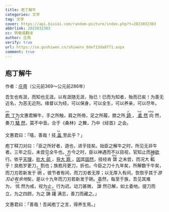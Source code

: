 ```yaml
---
title: 庖丁解牛
categories: 文学
tag: 文学
cover: https://api.biuioi.com/random-picture/index.php?t=2023032303
abbrlink: 2023032303
cc: 转载或翻译
author: 庄周
verify: true
url: https://so.gushiwen.cn/shiwenv_8def13da8f71.aspx
comment: true
---
```


<div class="heti heti--ancient heti--annotation">
    <h2>庖丁解牛</h2>
    <p class="heti-meta heti-small">作者：<abbr title="庄子">庄周</abbr>（公元前<heti-spacing class="heti-spacing-end">369</heti-spacing>～公元前<heti-spacing class="heti-spacing-start heti-spacing-end">286</heti-spacing>年）</p>
    <p>吾生也有涯，而知也无涯。以有涯随无涯，殆已！已而为知者，殆而已矣！为善无近名，为恶无近刑。缘督以为经，可以保身，可以全生，可以养亲，可以尽年。</p>
    <p><u title="名丁的厨工。先秦古书往往以职业放在人名前"><ruby>
                <rb>庖</rb>
                <rp>(</rp>
                <rt lang="zh-Latn">páo</rt>
                <rp>)</rp>
            </ruby>丁</u>为文惠君解牛，手之所触，肩之所倚，足之所履，膝之所<u title="支撑，接触"><ruby>
                <rb>踦</rb>
                <rp>(</rp>
                <rt lang="zh-Latn">yǐ</rt>
                <rp>)</rp>
            </ruby></u>，<u title="砉然：砉，又读xū，象声词。砉然，皮骨相离的声音"><ruby>
                <rb>砉</rb>
                <rp>(</rp>
                <rt lang="zh-Latn">huā</rt>
                <rp>)</rp>
            </ruby>然</u><ruby>
            <rb>向</rb>
            <rp>(</rp>
            <rt lang="zh-Latn">xiǎng</rt>
            <rp>)</rp>
        </ruby>然，奏刀<u title="騞然：象声词，形容比砉然更大的进刀解牛声"><ruby>
                <rb>騞</rb>
                <rp>(</rp>
                <rt lang="zh-Latn">huō</rt>
                <rp>)</rp>
            </ruby>然</u>，莫不中音。合于《桑林》之舞，乃中《经首》之会。</p>
    <p>文惠君曰<heti-adjacent class="heti-adjacent-half">：</heti-adjacent>「嘻，善哉！技<u title="通「盍」，何，怎样"><ruby>
                <rb>盖</rb>
                <rp>(</rp>
                <rt lang="zh-Latn">hé</rt>
                <rp>)</rp>
            </ruby></u>至此乎<heti-adjacent class="heti-adjacent-half">？</heti-adjacent>」</p>
    <p>庖丁释刀对曰<heti-adjacent class="heti-adjacent-half">：</heti-adjacent>「臣之所好者，道也，进乎技矣。始臣之解牛之时，所见无非牛者。三年之后，未尝见全牛也。方今之时，臣以神遇而不以目视，官知止而<u title="指精神活动">神欲</u>行。依乎<u title="指牛的生理上的天然结构">天理</u>，<u title="击入大的缝隙">批大<ruby>
                <rb>郤</rb>
                <rp>(</rp>
                <rt lang="zh-Latn">xì</rt>
                <rp>)</rp>
            </ruby></u>，<u title="顺着（骨节间的）空处进刀">导大<ruby>
                <rb>窾</rb>
                <rp>(</rp>
                <rt lang="zh-Latn">kuǎn</rt>
                <rp>)</rp>
            </ruby></u>，<u title="依">因</u>其<u title="指牛体本来的结构">固然</u>，技经肯<ruby>
            <rb>綮</rb>
            <rp>(</rp>
            <rt lang="zh-Latn">qìng</rt>
            <rp>)</rp>
        </ruby>之未尝，而况大<ruby>
            <rb>軱</rb>
            <rp>(</rp>
            <rt lang="zh-Latn">gū</rt>
            <rp>)</rp>
        </ruby>乎！良庖岁更刀，割也；族庖月更刀，折也。今臣之刀十九年矣，所解数千牛矣，而刀刃若新发于<ruby>
            <rb>硎</rb>
            <rp>(</rp>
            <rt lang="zh-Latn">xíng</rt>
            <rp>)</rp>
        </ruby>。彼节者有间，而刀刃者无厚；以无厚入有间，恢恢乎其于<em>游刃必有余地</em>矣，是以十九年而刀刃若新发于硎。虽然，每至于族，吾见其难为，<ruby>
            <rb>怵</rb>
            <rp>(</rp>
            <rt lang="zh-Latn">chù</rt>
            <rp>)</rp>
        </ruby>然为戒，视为止，行为迟。动刀甚微，<ruby>
            <rb>謋</rb>
            <rp>(</rp>
            <rt lang="zh-Latn">huò</rt>
            <rp>)</rp>
        </ruby>然已解，如土委地。提刀而立，为之四顾，为之<ruby>
            <rb>踌</rb>
            <rp>(</rp>
            <rt lang="zh-Latn">chóu</rt>
            <rp>)</rp>
            <rb>躇</rb>
            <rp>(</rp>
            <rt lang="zh-Latn">chú</rt>
            <rp>)</rp>
        </ruby>满志，善刀而藏之<heti-adjacent class="heti-adjacent-half">。</heti-adjacent>」</p>
    <p>文惠君曰<heti-adjacent class="heti-adjacent-half">：</heti-adjacent>「善哉！吾闻庖丁之言，得养生焉<heti-adjacent class="heti-adjacent-half">。</heti-adjacent>」</p>
</div>
